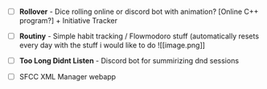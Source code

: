 - [ ] **Rollover** - Dice rolling online or discord bot with animation? [Online C++ program?] + Initiative Tracker
  
- [ ] **Routiny** - Simple habit tracking / Flowmodoro stuff (automatically resets every day with the stuff i would like to do
![[image.png]]
- [ ] **Too Long Didnt Listen** - Discord bot for summirizing dnd sessions
  
- [ ] SFCC XML Manager webapp